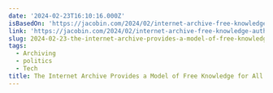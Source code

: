 ```yaml
---
date: '2024-02-23T16:10:16.000Z'
isBasedOn: 'https://jacobin.com/2024/02/internet-archive-free-knowledge-authors'
link: 'https://jacobin.com/2024/02/internet-archive-free-knowledge-authors'
slug: 2024-02-23-the-internet-archive-provides-a-model-of-free-knowledge-for-all
tags:
  - Archiving
  - politics
  - Tech
title: The Internet Archive Provides a Model of Free Knowledge for All
---
```


